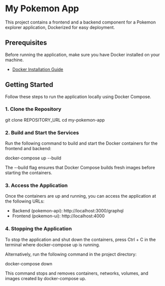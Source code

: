 # My Pokemon App

This project contains a frontend and a backend component for a Pokemon explorer application, Dockerized for easy deployment.

## Prerequisites

Before running the application, make sure you have Docker installed on your machine.

- [Docker Installation Guide](https://docs.docker.com/get-docker/)

## Getting Started

Follow these steps to run the application locally using Docker Compose.

### 1. Clone the Repository

git clone REPOSITORY_URL
cd my-pokemon-app

### 2. Build and Start the Services

Run the following command to build and start the Docker containers for the frontend and backend:

docker-compose up --build

The --build flag ensures that Docker Compose builds fresh images before starting the containers.

### 3. Access the Application

Once the containers are up and running, you can access the application at the following URLs:

- Backend (pokemon-api): http://localhost:3000/graphql
- Frontend (pokemon-ui): http://localhost:4000

### 4. Stopping the Application

To stop the application and shut down the containers, press Ctrl + C in the terminal where docker-compose up is running.

Alternatively, run the following command in the project directory:

docker-compose down

This command stops and removes containers, networks, volumes, and images created by docker-compose up.
